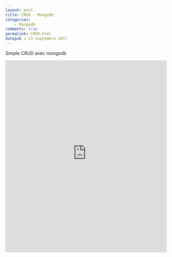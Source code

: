 ```yaml
---
layout: post
title: CRUD - Mongodb
categories:
    - Mongodb
comments: true
permalink: CRUD.html
datepub : 13 Septembre 2017
---
```



Simple CRUD avec mongodb

<iframe style="width: 100%; height: 600px;" src="https://www.youtube-nocookie.com/embed/chUeAoN2ah8?controls=0&amp;showinfo=0" frameborder="0" allowfullscreen></iframe>